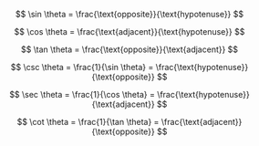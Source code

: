 $$
\sin \theta = \frac{\text{opposite}}{\text{hypotenuse}}
$$

$$
\cos \theta = \frac{\text{adjacent}}{\text{hypotenuse}}
$$

$$
\tan \theta = \frac{\text{opposite}}{\text{adjacent}}
$$

$$
\csc \theta = \frac{1}{\sin \theta} = \frac{\text{hypotenuse}}{\text{opposite}}
$$

$$
\sec \theta = \frac{1}{\cos \theta} = \frac{\text{hypotenuse}}{\text{adjacent}}
$$

$$
\cot \theta = \frac{1}{\tan \theta} = \frac{\text{adjacent}}{\text{opposite}}
$$
